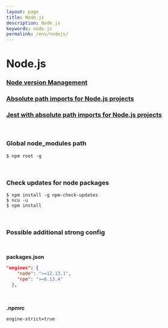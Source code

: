 ```yaml
---
layout: page
title: Node.js
description: Node.js
keywords: node.js
permalink: /env/nodejs/
---
```


# Node.js

### [Node version Management](/env/nodejs/nvm/)

### [Absolute path imports for Node.js projects](/env/nodejs/jest/)

### [Jest with absolute path imports for Node.js projects](/env/nodejs/jest/)

<br/>

### Global node_modules path

    $ npm root -g

<br/>

### Check updates for node packages

    $ npm install -g npm-check-updates
    $ ncu -u
    $ npm install

<br/>

### Possible additional strong config

<br/>

**packages.json**

```json
"engines": {
    "node": ">=12.13.1",
    "npm": ">=6.13.4"
  },
```

<br/>

**.npmrc**

```
engine-strict=true
```
